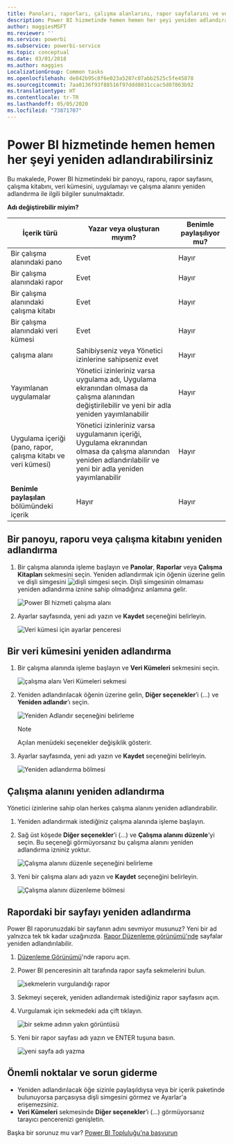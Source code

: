 ```yaml
---
title: Panoları, raporları, çalışma alanlarını, rapor sayfalarını ve veri kümelerini yeniden adlandırma
description: Power BI hizmetinde hemen hemen her şeyi yeniden adlandırabilirsiniz.
author: maggiesMSFT
ms.reviewer: ''
ms.service: powerbi
ms.subservice: powerbi-service
ms.topic: conceptual
ms.date: 03/01/2018
ms.author: maggies
LocalizationGroup: Common tasks
ms.openlocfilehash: de842b95c8f6e023a5207c07abb2525c5fe45878
ms.sourcegitcommit: 7aa0136f93f88516f97ddd8031ccac5d07863b92
ms.translationtype: HT
ms.contentlocale: tr-TR
ms.lasthandoff: 05/05/2020
ms.locfileid: "73871707"
---
```

# <a name="rename-almost-anything-in-power-bi-service"></a>Power BI hizmetinde hemen hemen her şeyi yeniden adlandırabilirsiniz
Bu makalede, Power BI hizmetindeki bir panoyu, raporu, rapor sayfasını, çalışma kitabını, veri kümesini, uygulamayı ve çalışma alanını yeniden adlandırma ile ilgili bilgiler sunulmaktadır.

**Adı değiştirebilir miyim?**

| İçerik türü | Yazar veya oluşturan mıyım? | Benimle paylaşılıyor mu? |
| --- | --- | --- |
| Bir çalışma alanındaki pano |Evet |Hayır |
| Bir çalışma alanındaki rapor |Evet |Hayır |
| Bir çalışma alanındaki çalışma kitabı |Evet |Hayır |
| Bir çalışma alanındaki veri kümesi |Evet |Hayır |
| çalışma alanı |Sahibiyseniz veya Yönetici izinlerine sahipseniz evet |Hayır |
| Yayımlanan uygulamalar |Yönetici izinleriniz varsa uygulama adı, Uygulama ekranından olmasa da çalışma alanından değiştirilebilir ve yeni bir adla yeniden yayımlanabilir |Hayır |
| Uygulama içeriği (pano, rapor, çalışma kitabı ve veri kümesi) |Yönetici izinleriniz varsa uygulamanın içeriği, Uygulama ekranından olmasa da çalışma alanından yeniden adlandırılabilir ve yeni bir adla yeniden yayımlanabilir |Hayır |
| **Benimle paylaşılan** bölümündeki içerik |Hayır |Hayır |

## <a name="rename-a-dashboard-report-or-workbook"></a>Bir panoyu, raporu veya çalışma kitabını yeniden adlandırma
1. Bir çalışma alanında işleme başlayın ve **Panolar**, **Raporlar**  veya **Çalışma Kitapları** sekmesini seçin. Yeniden adlandırmak için öğenin üzerine gelin ve dişli simgesini ![dişli simgesi](media/service-rename/powerbi-cog-icon.png) seçin. Dişli simgesinin olmaması yeniden adlandırma iznine sahip olmadığınız anlamına gelir.
   
   ![Power BI hizmeti çalışma alanı](media/service-rename/power-bi-workspace-dashboards.png)
2. Ayarlar sayfasında, yeni adı yazın ve **Kaydet** seçeneğini belirleyin.
   
   ![Veri kümesi için ayarlar penceresi](media/service-rename/power-bi-rename-dashboard2.png)

## <a name="rename-a-dataset"></a>Bir veri kümesini yeniden adlandırma
1. Bir çalışma alanında işleme başlayın ve **Veri Kümeleri** sekmesini seçin.
   
   ![çalışma alanı Veri Kümeleri sekmesi](media/service-rename/power-bi-ellipses.png)
2. Yeniden adlandırılacak öğenin üzerine gelin, **Diğer seçenekler**’i (...) ve **Yeniden adlandır**’ı seçin.  
   
      ![Yeniden Adlandır seçeneğini belirleme](media/service-rename/power-bi-rename-datasets.png)
   
   > [!NOTE]
   > Açılan menüdeki seçenekler değişiklik gösterir.
   > 
   > 
3. Ayarlar sayfasında, yeni adı yazın ve **Kaydet** seçeneğini belirleyin.
   
     ![Yeniden adlandırma bölmesi](media/service-rename/power-bi-rename.png)

## <a name="rename-a-workspace"></a>Çalışma alanını yeniden adlandırma
Yönetici izinlerine sahip olan herkes çalışma alanını yeniden adlandırabilir.

1. Yeniden adlandırmak istediğiniz çalışma alanında işleme başlayın.
2. Sağ üst köşede **Diğer seçenekler**’i (...) ve **Çalışma alanını düzenle**’yi seçin. Bu seçeneği görmüyorsanız bu çalışma alanını yeniden adlandırma izniniz yoktur. 
   
    ![Çalışma alanını düzenle seçeneğini belirleme](media/service-rename/power-bi-edit-workspace.png)
3. Yeni bir çalışma alanı adı yazın ve **Kaydet** seçeneğini belirleyin.
   
   ![Çalışma alanını düzenleme bölmesi](media/service-rename/power-bi-workspace-rename.png)

## <a name="rename-a-page-in-a-report"></a>Rapordaki bir sayfayı yeniden adlandırma
Power BI raporunuzdaki bir sayfanın adını sevmiyor musunuz?  Yeni bir ad yalnızca tek tık kadar uzağınızda. [Rapor Düzenleme görünümü'nde](service-interact-with-a-report-in-editing-view.md) sayfalar yeniden adlandırılabilir.

1. [Düzenleme Görünümü](consumer/end-user-reading-view.md)'nde raporu açın.
2. Power BI penceresinin alt tarafında rapor sayfa sekmelerini bulun.
   
    ![sekmelerin vurgulandığı rapor](media/service-rename/report-page-tabs-new.png)
3. Sekmeyi seçerek, yeniden adlandırmak istediğiniz rapor sayfasını açın.
4. Vurgulamak için sekmedeki ada çift tıklayın.  
   
    ![bir sekme adının yakın görüntüsü](media/service-rename/hilite-tab.png)
5. Yeni bir rapor sayfası adı yazın ve ENTER tuşuna basın.
   
    ![yeni sayfa adı yazma](media/service-rename/new-name.png)

## <a name="considerations-and-troubleshooting"></a>Önemli noktalar ve sorun giderme
* Yeniden adlandırılacak öğe sizinle paylaşıldıysa veya bir içerik paketinde bulunuyorsa parçasıysa dişli simgesini görmez ve Ayarlar'a erişemezsiniz.
* **Veri Kümeleri** sekmesinde **Diğer seçenekler**’i (...) görmüyorsanız tarayıcı pencerenizi genişletin.

Başka bir sorunuz mu var? [Power BI Topluluğu'na başvurun](https://community.powerbi.com/)

